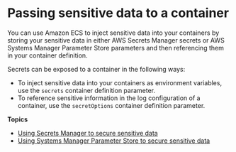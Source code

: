 # Passing sensitive data to a container<a name="specifying-sensitive-data"></a>

You can use Amazon ECS to inject sensitive data into your containers by storing your sensitive data in either AWS Secrets Manager secrets or AWS Systems Manager Parameter Store parameters and then referencing them in your container definition\.

Secrets can be exposed to a container in the following ways:
+ To inject sensitive data into your containers as environment variables, use the `secrets` container definition parameter\.
+ To reference sensitive information in the log configuration of a container, use the `secretOptions` container definition parameter\.

**Topics**
+ [Using Secrets Manager to secure sensitive data](specifying-sensitive-data-secrets.md)
+ [Using Systems Manager Parameter Store to secure sensitive data](specifying-sensitive-data-parameters.md)